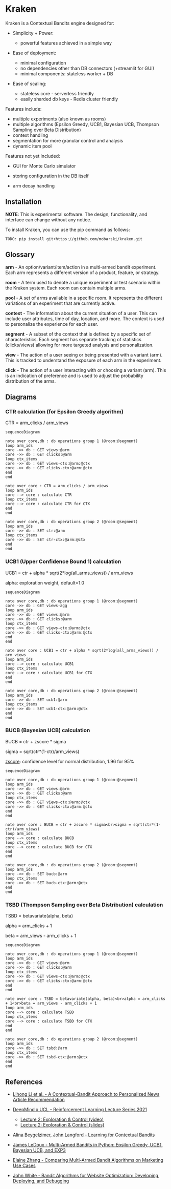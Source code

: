 # Kraken

Kraken is a Contextual Bandits engine designed for:

- Simplicity + Power:
  - powerful features achieved in a simple way

- Ease of deployment:
  - minimal configuration
  - no dependencies other than DB connectors (+streamlit for GUI)
  - minimal components: stateless worker + DB

- Ease of scaling:
  - stateless core - serverless friendly
  - easily sharded db keys - Redis cluster friendly




Features include:

- multiple experiments (also known as rooms)
- multiple algorithms (Epsilon Greedy, UCB1, Bayesian UCB, Thompson Sampling over Beta Distribution)
- context handling
- segmentation for more granular control and analysis
- dynamic item pool



Features not yet included:

- GUI for Monte Carlo simulator

- storing configuration in the DB itself

- arm decay handling

  

## Installation

**NOTE**: This is experimental software. The design, functionality, and interface can change without any notice.

To install Kraken, you can use the pip command as follows:

```
TODO: pip install git+https://github.com/mobarski/kraken.git
```



## Glossary



**arm** - An option/variant/item/action in a multi-armed bandit experiment. Each arm represents a different version of a product,  feature, or strategy.

**room** - A term used to denote a unique experiment or test scenario within the Kraken system. Each room can contain multiple arms.

**pool** - A set of arms available in a specific room. It represents the different variations of an experiment that are  currently active.

**context** - The information about the current situation of a user. This can include user attributes, time of day, location, and more. The context is used to personalize the experience for each user.

**segment** - A subset of the context that is defined by a specific set of characteristics. Each segment has separate tracking of statistics (clicks/views) allowing for more targeted analysis and personalization.

**view** - The action of a user seeing or being presented with a variant (arm). This is tracked to understand the  exposure of each arm in the experiment.

**click** - The action of a user interacting with or choosing a variant (arm). This is an indication of preference and is  used to adjust the probability distribution of the arms.



## Diagrams



### CTR calculation (for Epsilon Greedy algorithm)

CTR = arm_clicks / arm_views

```mermaid
sequenceDiagram

note over core,db : db operations group 1 (@room:@segment)
loop arm_ids
core ->> db : GET views:@arm
core ->> db : GET clicks:@arm
loop ctx_items
core ->> db : GET views-ctx:@arm:@ctx
core ->> db : GET clicks-ctx:@arm:@ctx
end
end

note over core : CTR = arm_clicks / arm_views
loop arm_ids
core --> core : calculate CTR
loop ctx_items
core --> core : calculate CTR for CTX
end
end

note over core,db : db operations group 2 (@room:@segment)
loop arm_ids
core ->> db : SET ctr:@arm
loop ctx_items
core ->> db : SET ctr-ctx:@arm:@ctx
end
end

```



### UCB1 (Upper Confidence Bound 1) calculation

UCB1 = ctr + alpha * sqrt(2*log(all_arms_views)) / arm_views

alpha: exploration weight, default=1.0

```mermaid
sequenceDiagram

note over core,db : db operations group 1 (@room:@segment)
core ->> db : GET views-agg
loop arm_ids
core ->> db : GET views:@arm
core ->> db : GET clicks:@arm
loop ctx_items
core ->> db : GET views-ctx:@arm:@ctx
core ->> db : GET clicks-ctx:@arm:@ctx
end
end

note over core : UCB1 = ctr + alpha * sqrt(2*log(all_arms_views)) / arm_views
loop arm_ids
core --> core : calculate UCB1
loop ctx_items
core --> core : calculate UCB1 for CTX
end
end

note over core,db : db operations group 2 (@room:@segment)
loop arm_ids
core ->> db : SET ucb1:@arm
loop ctx_items
core ->> db : SET ucb1-ctx:@arm:@ctx
end
end

```

### BUCB (Bayesian UCB) calculation

BUCB = ctr + zscore * sigma

sigma = sqrt(ctr*(1-ctr)/arm_views)

[zscore](https://en.wikipedia.org/wiki/Standard_normal_table): confidence level for normal distribution, 1.96 for 95%

```mermaid
sequenceDiagram

note over core,db : db operations group 1 (@room:@segment)
loop arm_ids
core ->> db : GET views:@arm
core ->> db : GET clicks:@arm
loop ctx_items
core ->> db : GET views-ctx:@arm:@ctx
core ->> db : GET clicks-ctx:@arm:@ctx
end
end

note over core : BUCB = ctr + zscore * sigma<br>sigma = sqrt(ctr*(1-ctr)/arm_views)
loop arm_ids
core --> core : calculate BUCB
loop ctx_items
core --> core : calculate BUCB for CTX
end
end

note over core,db : db operations group 2 (@room:@segment)
loop arm_ids
core ->> db : SET bucb:@arm
loop ctx_items
core ->> db : SET bucb-ctx:@arm:@ctx
end
end
```

### TSBD (Thompson Sampling over Beta Distribution) calculation

TSBD = betavariate(alpha, beta)

alpha = arm_clicks + 1

beta = arm_views - arm_clicks + 1



```mermaid
sequenceDiagram

note over core,db : db operations group 1 (@room:@segment)
loop arm_ids
core ->> db : GET views:@arm
core ->> db : GET clicks:@arm
loop ctx_items
core ->> db : GET views-ctx:@arm:@ctx
core ->> db : GET clicks-ctx:@arm:@ctx
end
end

note over core : TSBD = betavariate(alpha, beta)<br>alpha = arm_clicks + 1<br>beta = arm_views - arm_clicks + 1
loop arm_ids
core --> core : calculate TSBD
loop ctx_items
core --> core : calculate TSBD for CTX
end
end

note over core,db : db operations group 2 (@room:@segment)
loop arm_ids
core ->> db : SET tsbd:@arm
loop ctx_items
core ->> db : SET tsbd-ctx:@arm:@ctx
end
end
```







## References

- [Lihong Li et al. - A Contextual-Bandit Approach to Personalized News Article Recommendation](https://arxiv.org/abs/1003.0146)
- [DeepMind x UCL - Reinforcement Learning Lecture Series 2021](https://www.deepmind.com/learning-resources/reinforcement-learning-lecture-series-2021)
  - [Lecture 2: Exploration & Control (video)](https://www.youtube.com/watch?v=aQJP3Z2Ho8U)
  - [Lecture 2: Exploration & Control (slides)](https://storage.googleapis.com/deepmind-media/UCL%20x%20DeepMind%202021/Lecture%202-%20Exploration%20and%20control_slides.pdf)
- [Alina Beygelzimer, John Langford - Learning for Contextual Bandits](https://www.hunch.net/~exploration_learning/main.pdf)
- [James LeDoux - Multi-Armed Bandits in Python: Epsilon Greedy, UCB1, Bayesian UCB, and EXP3](https://jamesrledoux.com/algorithms/bandit-algorithms-epsilon-ucb-exp-python/)
- [Elaine Zhang - Comparing Multi-Armed Bandit Algorithms on Marketing Use Cases](https://towardsdatascience.com/comparing-multi-armed-bandit-algorithms-on-marketing-use-cases-8de62a851831)

- [John White - Bandit Algorithms for Website Optimization: Developing, Deploying, and Debugging](https://www.amazon.com/Bandit-Algorithms-Website-Optimization-Developing/dp/1449341330)
